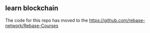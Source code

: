 ## learn blockchain

 The code for this repo has moved to the https://github.com/rebase-network/Rebase-Courses
